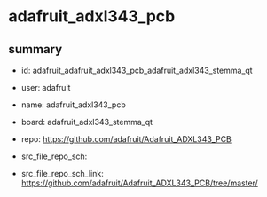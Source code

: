 # adafruit_adxl343_pcb
 
## summary 
* id: adafruit_adafruit_adxl343_pcb_adafruit_adxl343_stemma_qt
* user: adafruit
* name: adafruit_adxl343_pcb
* board: adafruit_adxl343_stemma_qt
* repo: https://github.com/adafruit/Adafruit_ADXL343_PCB



* src_file_repo_sch: 
* src_file_repo_sch_link: https://github.com/adafruit/Adafruit_ADXL343_PCB/tree/master/




